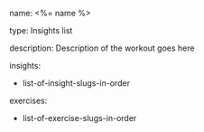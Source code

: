 name: <%= name %>

type: Insights list

description: Description of the workout goes here

insights:
  - list-of-insight-slugs-in-order

exercises:
  - list-of-exercise-slugs-in-order